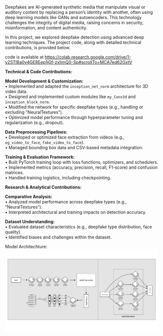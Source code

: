 Deepfakes are AI-generated synthetic media that manipulate visual or auditory content by replacing a person’s identity with another, often using deep learning models like GANs and autoencoders. This technology challenges the integrity of digital media, raising concerns in security, misinformation, and content authenticity.

In this project, we explored deepfake detection using advanced deep learning techniques. The project code, along with detailed technical contributions, is provided below.

code is available at https://colab.research.google.com/drive/1-y2STlBa0v4GE8Eep1jGf-zxIimQ0-Sp#scrollTo=MCA7ed62GxtV

**Technical & Code Contributions:**

**Model Development & Customization:**  
• Implemented and adapted the `inception_net_norm` architecture for 3D video data.  
• Designed and implemented custom modules like `my_Conv3d` and `inception_block_norm`.  
• Modified the network for specific deepfake types (e.g., handling or excluding "NeuralTextures").  
• Optimized model performance through hyperparameter tuning and regularization (e.g., dropout).

**Data Preprocessing Pipelines:**  
• Developed or optimized face extraction from videos (e.g., `og_video_to_face`, `fake_video_to_face`).  
• Managed bounding box data and CSV-based metadata integration.

**Training & Evaluation Framework:**  
• Built PyTorch training loop with loss functions, optimizers, and schedulers.  
• Implemented metrics (accuracy, precision, recall, F1-score) and confusion matrices.  
• Handled training logistics, including checkpointing.

**Research & Analytical Contributions:**

**Comparative Analysis:**  
• Analyzed model performance across deepfake types (e.g., “NeuralTextures”).  
• Interpreted architectural and training impacts on detection accuracy.

**Dataset Understanding:**  
• Evaluated dataset characteristics (e.g., deepfake type distribution, face quality).  
• Identified biases and challenges within the dataset.

Model Architechture:
![Model](https://github.com/Srabontideb/Deepfake_project/blob/e4d9aba62379c5810c6e071e4edce175d6ab7fe9/Model.png)

